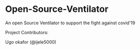# Open-Source-Ventilator
An open Source Ventilator to support the fight against covid'19

Project Contributors:

Ugo okafor (@ijele5000)


